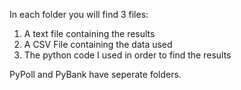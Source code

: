 In each folder you will find 3 files:
 1) A text file containing the results
 2) A CSV File containing the data used
 3) The python code I used in order to find the results

PyPoll and PyBank have seperate folders.
